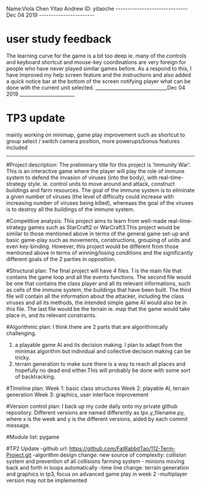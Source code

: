 Name:Viola Chen Yitao
Andrew ID: yitaoche
------------------------------Dec 04 2019 -----------------------
# user study feedback
The learning curve for the game is a bit too deep ie. many of the controls and keyboard shortcut and mouse-key coordinations are very foreign for people who have never played similar games before.
As a respond to this, I have improved my help screen feature and the instructions and also added a quick notice bar at the bottom of the screen notifying player what can be done with the current unit selected.
______________________________Dec 04 2019 _______________________
# TP3 update

mainly working on minimap, game play improvement such as shortcut to group select / switch camera position, more powerups/bonus features included

-------------------------------------------------------------------------
#Project description:
The preliminary title for this project is 'Immunity War'. This is an interactive game where the player will play the role of immune system to defend the invasion of viruses (into the body), with real-time-strategy style. ie. control units to move around and attack, construct buildings and farm resources.
The goal of the immune system is to eliminate a given number of viruses (the level of difficulty could increase with increasing number of viruses being killed), whereaas the goal of the viruses is to destroy all the buildings of the immune system.

#Competitive analysis:
This project aims to learn from well-made real-time-strategy games such as StarCraft2 or WarCraft3.This project would be similar to those mentioned above in terms of the general game set-up and basic game-play such as movements, constructions, grouping of units and even key-binding.
However, this project would be different from those mentioned above in terms of winning/losing conditions and the significantly different goals of the 2 parties in opposition.

#Structural plan:
The final project will have 4 files. 1 is the main file that contains the game loop and all the events functions. The second file would be one that contains the class player and all its relevant informations, such as cells of the immune system, the buildings that have been built. The third file will contain all the information about the attacker, including the class viruses and all its methods, the intended simple game AI would also be in this file. The last file would be the terrain ie. map that the game would take place in, and its relevant constraints. 

#Algorithmic plan:
I think there are 2 parts that are algorithmically challenging. 
1) a playable game AI and its decision making. I plan to adapt from the minimax algorithm but individual and collective decision making can be tricky.
2) terrain generation to make sure there is a way to reach all places and hopefully no dead end either.This will probably be done with some sort of backtracking.

#Timeline plan:
Week 1: basic class structures
Week 2: playable AI, terrain generation
Week 3: graphics, user interface improvement

#Version control plan:
I back up my code daily onto my private github repository. Different versions are named differently as tpx.y_filename.py, where x is the week and y is the different versions, aided by each commit message.

#Module list:
pygame

#TP2 Update
-github url:
 https://github.com/FatRabbitTao/112-Term-Project.git
-algorithm design change:
 new source of complexity: collision system and prevention of all collisions
 			farming system - minions moving back and forth in loops automatically
-time line change:
	terrain generation and graphics in tp3, focus on advanced game play in week 2
-multiplayer version may not be implemented



